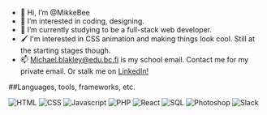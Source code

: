- 👋 Hi, I’m @MikkeBee
- 👀 I’m interested in coding, designing.
- 🌱 I’m currently studying to be a full-stack web developer.
- 🖌 I'm interested in CSS animation and making things look cool. Still at the starting stages though.
- 📫 Michael.blakley@edu.bc.fi is my school email. Contact me for my private email. Or stalk me on [LinkedIn!](https://www.linkedin.com/in/mjblakley87/)

##Languages, tools, frameworks, etc.

![HTML](https://img.shields.io/badge/HTML5-E34F26?style=for-the-badge&logo=html5&logoColor=white)
![CSS](https://img.shields.io/badge/CSS3-1572B6?style=for-the-badge&logo=css3&logoColor=white)
![Javascript](https://img.shields.io/badge/JavaScript-F7DF1E?style=for-the-badge&logo=javascript&logoColor=black)
![PHP](https://img.shields.io/badge/PHP-777BB4?style=for-the-badge&logo=php&logoColor=white)
![React](https://img.shields.io/badge/React-20232A?style=for-the-badge&logo=react&logoColor=61DAFB)
![SQL](https://img.shields.io/badge/MySQL-00000F?style=for-the-badge&logo=mysql&logoColor=white)
![Photoshop](https://aleen42.github.io/badges/src/photoshop.svg)
![Slack](https://img.shields.io/badge/Slack-4A154B?style=for-the-badge&logo=slack&logoColor=white)


<!---
MikkeBee/MikkeBee is a ✨ special ✨ repository because its `README.md` (this file) appears on your GitHub profile.
You can click the Preview link to take a look at your changes.
--->
